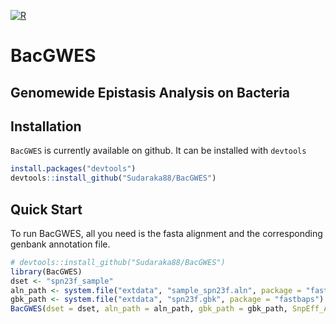 
<!-- badges: start -->

[![R](https://github.com/Sudaraka88/BacGWES/workflows/r.yml/badge.svg)](https://github.com/Sudaraka88/BacGWES/actions)
<!-- badges: end -->

# BacGWES

## Genomewide Epistasis Analysis on Bacteria

## Installation

`BacGWES` is currently available on github. It can be installed with
`devtools`

``` r
install.packages("devtools")
devtools::install_github("Sudaraka88/BacGWES")
```

## Quick Start

To run BacGWES, all you need is the fasta alignment and the
corresponding genbank annotation file.

``` r
# devtools::install_github("Sudaraka88/BacGWES")
library(BacGWES)
dset <- "spn23f_sample"
aln_path <- system.file("extdata", "sample_spn23f.aln", package = "fastbaps")
gbk_path <- system.file("extdata", "spn23f.gbk", package = "fastbaps")
BacGWES(dset = dset, aln_path = aln_path, gbk_path = gbk_path, SnpEff_Annotate = F)
```
